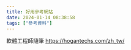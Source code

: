 ```yaml
---
title: 好用參考網站
date: 2024-01-14 08:38:58
tags: ["參考資料"]
---
```


軟體工程師隨筆
https://hogantechs.com/zh_tw/